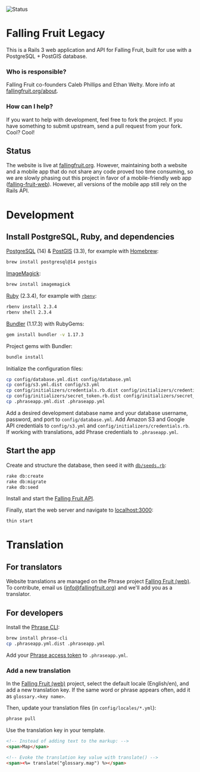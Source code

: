 ![Status](https://img.shields.io/badge/Status-Inactively%20maintained-yellowgreen.svg?style=flat-square)

Falling Fruit Legacy
====================

This is a Rails 3 web application and API for Falling Fruit, built for use with a PostgreSQL + PostGIS database.

### Who is responsible?

Falling Fruit co-founders Caleb Phillips and Ethan Welty. More info at [fallingfruit.org/about](http://fallingfruit.org/about).

### How can I help?

If you want to help with development, feel free to fork the project. If you have something to submit upstream, send a pull request from your fork. Cool? Cool!

## Status

The website is live at [fallingfruit.org](https://fallingfruit.org). However, maintaining both a website and a mobile app that do not share any code proved too time consuming, so we are slowly phasing out this project in favor of a mobile-friendly web app ([falling-fruit-web](https://github.com/falling-fruit/falling-fruit-web)). However, all versions of the mobile app still rely on the Rails API.

# Development

## Install PostgreSQL, Ruby, and dependencies

[PostgreSQL](https://www.postgresql.org/download) (14) & [PostGIS](https://postgis.net/install) (3.3), for example with [Homebrew](https://brew.sh):

```sh
brew install postgresql@14 postgis
```

[ImageMagick](https://imagemagick.org/script/download.php):

```sh
brew install imagemagick
```

[Ruby](https://www.ruby-lang.org/en/documentation/installation) (2.3.4), for example with [`rbenv`](https://github.com/rbenv/rbenv#installation):

```sh
rbenv install 2.3.4
rbenv shell 2.3.4
```

[Bundler](https://bundler.io) (1.17.3) with RubyGems:

```sh
gem install bundler -v 1.17.3
```

Project gems with Bundler:

```sh
bundle install
```

Initialize the configuration files:

```sh
cp config/database.yml.dist config/database.yml
cp config/s3.yml.dist config/s3.yml
cp config/initializers/credentials.rb.dist config/initializers/credentials.rb
cp config/initializers/secret_token.rb.dist config/initializers/secret_token.rb
cp .phraseapp.yml.dist .phraseapp.yml
```

Add a desired development database name and your database username, password, and port to `config/database.yml`.
Add Amazon S3 and Google API credentials to `config/s3.yml` and `config/initializers/credentials.rb`.
If working with translations, add Phrase credentials to `.phraseapp.yml`.

## Start the app

Create and structure the database, then seed it with [`db/seeds.rb`](db/seeds.rb):

```sh
rake db:create
rake db:migrate
rake db:seed
```

Install and start the [Falling Fruit API](https://github.com/falling-fruit/falling-fruit-api).

Finally, start the web server and navigate to [localhost:3000](http://localhost:3000):

```sh
thin start
```

# Translation

## For translators

Website translations are managed on the Phrase project [Falling Fruit (web)](https://app.phrase.com/accounts/falling-fruit/projects/falling-fruit-web).
To contribute, email us ([info@fallingfruit.org](mailto:info@fallingfruit.org)) and we'll add you as a translator.

## For developers

Install the [Phrase CLI](https://support.phrase.com/hc/en-us/articles/5784093863964-CLI-Installation-Strings-):

```sh
brew install phrase-cli
cp .phraseapp.yml.dist .phraseapp.yml
```

Add your [Phrase access token](https://app.phrase.com/settings/oauth_access_tokens) to `.phraseapp.yml`.

### Add a new translation

In the [Falling Fruit (web)](https://app.phrase.com/accounts/falling-fruit/projects/falling-fruit-web)
project, select the default locale (English/en), and add a new translation key.
If the same word or phrase appears often, add it as `glossary.<key name>`.

Then, update your translation files (in `config/locales/*.yml`):

```sh
phrase pull
```

Use the translation key in your template.

```html
<!-- Instead of adding text to the markup: -->
<span>Map</span>

<!-- Evoke the translation key value with translate() -->
<span><%= translate("glossary.map") %></span>
```

